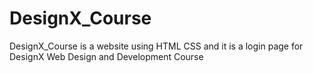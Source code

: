 # DesignX_Course
DesignX_Course is a website using HTML CSS and it is a login page for DesignX Web Design and Development Course
